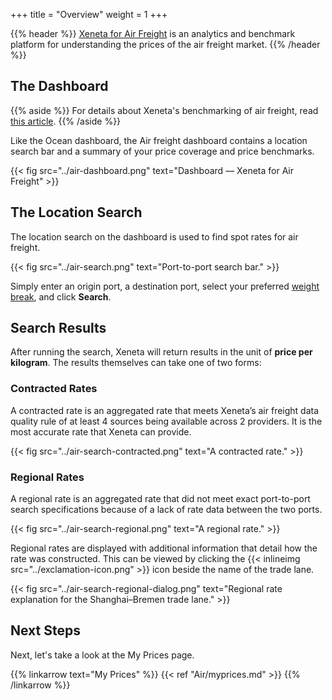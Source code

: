+++
title = "Overview"
weight = 1
+++

{{% header %}} <a href="https://app.xeneta.com/air/dashboard" target="_blank">Xeneta for Air Freight</a> is an analytics and benchmark platform for understanding the prices of the air freight market. {{% /header %}}

## The Dashboard

{{% aside %}} For details about Xeneta's benchmarking of air freight, read <a href="https://support.xeneta.com/hc/en-us/articles/360012921174-Air-Benchmarking-Methodology" target="_blank">this article</a>. {{% /aside %}}

Like the Ocean dashboard, the Air freight dashboard contains a location search bar and a summary of your price coverage and price benchmarks.

{{< fig src="../air-dashboard.png" text="Dashboard — Xeneta for Air Freight" >}}

## The Location Search

The location search on the dashboard is used to find spot rates for air freight.

{{< fig src="../air-search.png" text="Port-to-port search bar." >}}

Simply enter an origin port, a destination port, select your preferred <a href="https://support.xeneta.com/hc/en-us/articles/360012268533-Weight-Breaks-in-Air-Rate-Search" target="_blank">weight break</a>, and click **Search**.

## Search Results

After running the search, Xeneta will return results in the unit of **price per kilogram**. The results themselves can take one of two forms:

### Contracted Rates

A contracted rate is an aggregated rate that meets Xeneta’s air freight data quality rule of at least 4 sources being available across 2 providers. It is the most accurate rate that Xeneta can provide.

{{< fig src="../air-search-contracted.png" text="A contracted rate." >}}

### Regional Rates

A regional rate is an aggregated rate that did not meet exact port-to-port search specifications because of a lack of rate data between the two ports.

{{< fig src="../air-search-regional.png" text="A regional rate." >}}

Regional rates are displayed with additional information that detail how the rate was constructed. This can be viewed by clicking the {{< inlineimg src="../exclamation-icon.png" >}} icon beside the name of the trade lane.

{{< fig src="../air-search-regional-dialog.png" text="Regional rate explanation for the Shanghai–Bremen trade lane." >}}

## Next Steps

Next, let's take a look at the My Prices page.

{{% linkarrow text="My Prices" %}} {{< ref "Air/myprices.md" >}} {{% /linkarrow %}}
